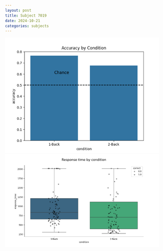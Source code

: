 ```yaml
---
layout: post
title: Subject 7019
date: 2024-10-21
categories: subjects
---
```


![](data/7019/run-18/7019_ATS_acc.png)
![](data/7019/run-18/7019_ATS_rt.png)
